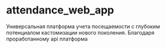 # attendance_web_app

Универсальная платформа учета посещаемости с глубоким потенциалом кастомизации нового поколения. 
Благодаря проработанному api платформа 

